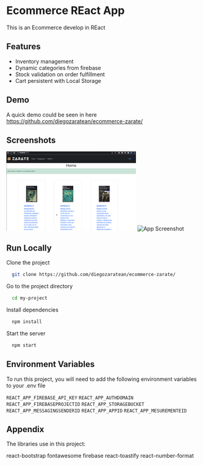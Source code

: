 
# Ecommerce REact App

This is an Ecommerce develop in REact

## Features

- Inventory management
- Dynamic categories from firebase 
- Stock validation on order fulfillment
- Cart persistent with Local Storage


## Demo

A quick demo could be seen in here
https://github.com/diegozaratean/ecommerce-zarate/



## Screenshots

![Screenshot](inventorymanagement.gif)
![App Screenshot](https://via.placeholder.com/468x300?text=App+Screenshot+Here)


## Run Locally

Clone the project

```bash
  git clone https://github.com/diegozaratean/ecommerce-zarate/
```

Go to the project directory

```bash
  cd my-project
```

Install dependencies

```bash
  npm install
```

Start the server

```bash
  npm start
```


## Environment Variables

To run this project, you will need to add the following environment variables to your .env file

`REACT_APP_FIREBASE_API_KEY`
`REACT_APP_AUTHDOMAIN`
`REACT_APP_FIREBASEPROJECTID`
`REACT_APP_STORAGEBUCKET`
`REACT_APP_MESSAGINGSENDERID`
`REACT_APP_APPID`
`REACT_APP_MESUREMENTEID`


## Appendix

The libraries use in this project:

react-bootstrap
fontawesome
firebase
react-toastify
react-number-format

